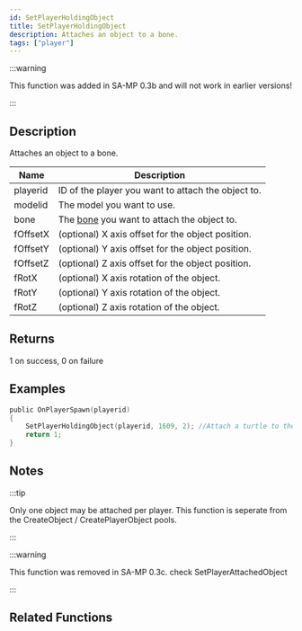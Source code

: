 ```yaml
---
id: SetPlayerHoldingObject
title: SetPlayerHoldingObject
description: Attaches an object to a bone.
tags: ["player"]
---
```


:::warning

This function was added in SA-MP 0.3b and will not work in earlier versions!

:::

## Description

Attaches an object to a bone.

| Name | Description |
| --- | --- |
| playerid | ID of the player you want to attach the object to. |
| modelid | The model you want to use. |
| bone | The [bone](../resources/boneid.md) you want to attach the object to. |
| fOffsetX | (optional) X axis offset for the object position. |
| fOffsetY | (optional) Y axis offset for the object position. |
| fOffsetZ | (optional) Z axis offset for the object position. |
| fRotX | (optional) X axis rotation of the object. |
| fRotY | (optional) Y axis rotation of the object. |
| fRotZ | (optional) Z axis rotation of the object. |

## Returns

1 on success, 0 on failure

## Examples

```c
public OnPlayerSpawn(playerid)
{
    SetPlayerHoldingObject(playerid, 1609, 2); //Attach a turtle to the playerid's head!
    return 1;
}
```

## Notes

:::tip

Only one object may be attached per player. This function is seperate from the CreateObject / CreatePlayerObject pools.

:::

:::warning

This function was removed in SA-MP 0.3c. check SetPlayerAttachedObject

:::

## Related Functions
